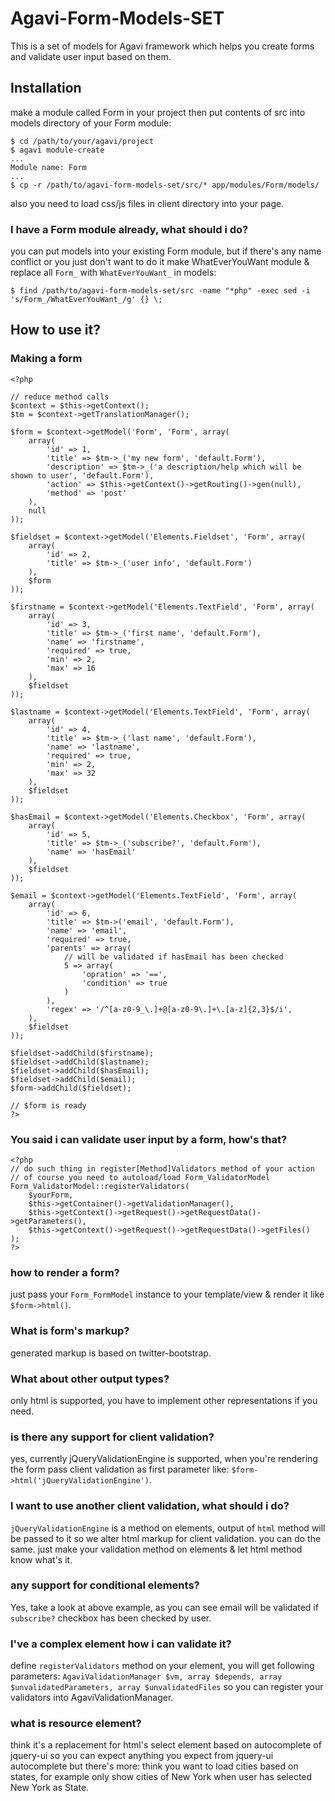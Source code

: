 Agavi-Form-Models-SET
====================

This is a set of models for Agavi framework which helps you create forms and validate user input based on them.

Installation
------------

make a module called Form in your project then put contents of src into models directory of your Form module:

	$ cd /path/to/your/agavi/project
	$ agavi module-create
	...
	Module name: Form
	...
	$ cp -r /path/to/agavi-form-models-set/src/* app/modules/Form/models/

also you need to load css/js files in client directory into your page.

### I have a Form module already, what should i do?

you can put models into your existing Form module, but if there's any name conflict or you just don't want to do it make WhatEverYouWant module & replace all `Form_` with `WhatEverYouWant_` in models:

	$ find /path/to/agavi-form-models-set/src -name "*php" -exec sed -i 's/Form_/WhatEverYouWant_/g' {} \;


How to use it?
--------------

### Making a form

	<?php

	// reduce method calls
	$context = $this->getContext();
	$tm = $context->getTranslationManager();

	$form = $context->getModel('Form', 'Form', array(
		array(
			'id' => 1,
			'title' => $tm->_('my new form', 'default.Form'),
			'description' => $tm->_('a description/help which will be shown to user', 'default.Form'),
			'action' => $this->getContext()->getRouting()->gen(null),
			'method' => 'post'
		),
		null
	));

	$fieldset = $context->getModel('Elements.Fieldset', 'Form', array(
		array(
			'id' => 2,
			'title' => $tm->_('user info', 'default.Form')
		),
		$form
	));

	$firstname = $context->getModel('Elements.TextField', 'Form', array(
		array(
			'id' => 3,
			'title' => $tm->_('first name', 'default.Form'),
			'name' => 'firstname',
			'required' => true,
			'min' => 2,
			'max' => 16
		),
		$fieldset
	));

	$lastname = $context->getModel('Elements.TextField', 'Form', array(
		array(
			'id' => 4,
			'title' => $tm->_('last name', 'default.Form'),
			'name' => 'lastname',
			'required' => true,
			'min' => 2,
			'max' => 32
		),
		$fieldset
	));

	$hasEmail = $context->getModel('Elements.Checkbox', 'Form', array(
		array(
			'id' => 5,
			'title' => $tm->_('subscribe?', 'default.Form'),
			'name' => 'hasEmail'
		),
		$fieldset
	));

	$email = $context->getModel('Elements.TextField', 'Form', array(
		array(
			'id' => 6,
			'title' => $tm->('email', 'default.Form'),
			'name' => 'email',
			'required' => true,
			'parents' => array(
				// will be validated if hasEmail has been checked
				5 => array(
					'opration' => '==',
					'condition' => true
				)
			),
			'regex' => '/^[a-z0-9_\.]+@[a-z0-9\.]+\.[a-z]{2,3}$/i',
		),
		$fieldset
	));

	$fieldset->addChild($firstname);
	$fieldset->addChild($lastname);
	$fieldset->addChild($hasEmail);
	$fieldset->addChild($email);
	$form->addChild($fieldset);

	// $form is ready
	?>

### You said i can validate user input by a form, how's that?

	<?php
	// do such thing in register[Method]Validators method of your action
	// of course you need to autoload/load Form_ValidatorModel
	Form_ValidatorModel::registerValidators(
		$yourForm,
		$this->getContainer()->getValidationManager(),
		$this->getContext()->getRequest()->getRequestData()->getParameters(),
		$this->getContext()->getRequest()->getRequestData()->getFiles()
	);
	?>

### how to render a form?
just pass your `Form_FormModel` instance to your template/view & render it like `$form->html()`.

### What is form's markup?
generated markup is based on twitter-bootstrap.

### What about other output types?
only html is supported, you have to implement other representations if you need.

### is there any support for client validation?
yes, currently jQueryValidationEngine is supported, when you're rendering the form pass client validation as first parameter like: `$form->html('jQueryValidationEngine')`.

### I want to use another client validation, what should i do?
`jQueryValidationEngine` is a method on elements, output of `html` method will be passed to it so we alter html markup for client validation. you can do the same. just make your validation method on elements & let html method know what's it.

### any support for conditional elements?
Yes, take a look at above example, as you can see email will be validated if `subscribe?` checkbox has been checked by user.

### I've a complex element how i can validate it?
define `registerValidators` method on your element, you will get following parameters: `AgaviValidationManager $vm, array $depends, array $unvalidatedParameters, array $unvalidatedFiles` so you can register your validators into AgaviValidationManager.

### what is resource element?
think it's a replacement for html's select element based on autocomplete of jquery-ui so you can expect anything you expect from jquery-ui autocomplete but there's more: think you want to load cities based on states, for example only show cities of New York when user has selected New York as State.
